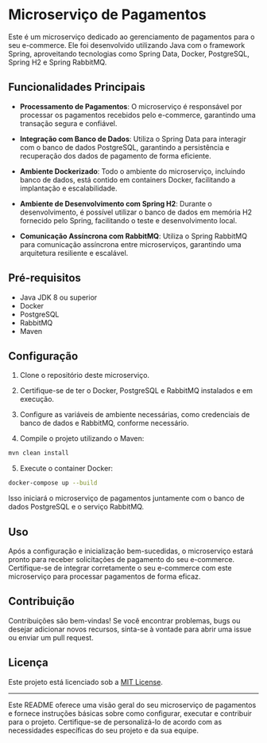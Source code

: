 # Microserviço de Pagamentos

Este é um microserviço dedicado ao gerenciamento de pagamentos para o seu e-commerce. Ele foi desenvolvido utilizando Java com o framework Spring, aproveitando tecnologias como Spring Data, Docker, PostgreSQL, Spring H2 e Spring RabbitMQ.

## Funcionalidades Principais

- **Processamento de Pagamentos**: O microserviço é responsável por processar os pagamentos recebidos pelo e-commerce, garantindo uma transação segura e confiável.

- **Integração com Banco de Dados**: Utiliza o Spring Data para interagir com o banco de dados PostgreSQL, garantindo a persistência e recuperação dos dados de pagamento de forma eficiente.

- **Ambiente Dockerizado**: Todo o ambiente do microserviço, incluindo banco de dados, está contido em containers Docker, facilitando a implantação e escalabilidade.

- **Ambiente de Desenvolvimento com Spring H2**: Durante o desenvolvimento, é possível utilizar o banco de dados em memória H2 fornecido pelo Spring, facilitando o teste e desenvolvimento local.

- **Comunicação Assíncrona com RabbitMQ**: Utiliza o Spring RabbitMQ para comunicação assíncrona entre microserviços, garantindo uma arquitetura resiliente e escalável.

## Pré-requisitos

- Java JDK 8 ou superior
- Docker
- PostgreSQL
- RabbitMQ
- Maven

## Configuração

1. Clone o repositório deste microserviço.

2. Certifique-se de ter o Docker, PostgreSQL e RabbitMQ instalados e em execução.

3. Configure as variáveis de ambiente necessárias, como credenciais de banco de dados e RabbitMQ, conforme necessário.

4. Compile o projeto utilizando o Maven:

```bash
mvn clean install
```

5. Execute o container Docker:

```bash
docker-compose up --build
```

Isso iniciará o microserviço de pagamentos juntamente com o banco de dados PostgreSQL e o serviço RabbitMQ.

## Uso

Após a configuração e inicialização bem-sucedidas, o microserviço estará pronto para receber solicitações de pagamento do seu e-commerce. Certifique-se de integrar corretamente o seu e-commerce com este microserviço para processar pagamentos de forma eficaz.

## Contribuição

Contribuições são bem-vindas! Se você encontrar problemas, bugs ou desejar adicionar novos recursos, sinta-se à vontade para abrir uma issue ou enviar um pull request.

## Licença

Este projeto está licenciado sob a [MIT License](LICENSE).

---

Este README oferece uma visão geral do seu microserviço de pagamentos e fornece instruções básicas sobre como configurar, executar e contribuir para o projeto. Certifique-se de personalizá-lo de acordo com as necessidades específicas do seu projeto e da sua equipe.